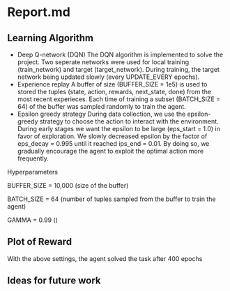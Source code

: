 # Report.md

## Learning Algorithm
- Deep Q-network (DQN)
The DQN algorithm is implemented to solve the project. Two seperate networks were used for local training (train_network) and target (target_network).
 During training, the target network being updated slowly (every UPDATE_EVERY epochs).
- Experience replay
A buffer of size (BUFFER_SIZE = 1e5) is used to stored the tuples (state, action, rewards, next_state, done) from the most recent experieces. Each time of training
a subset (BATCH_SIZE = 64) of the buffer was sampled randomly to train the agent.
- Epsilon greedy strategy
During data collection, we use the epsilon-greedy strategy to choose the action to interact with the environment. During early stages we want the epsilon to be large
(eps_start = 1.0) in favor of exploration. We slowly decreased epsilon by the factor of eps_decay = 0.995 until it reached ips_end = 0.01. By doing so, we gradually 
encourage the agent to exploit the optimal action more frequently.

Hyperparameters

BUFFER_SIZE = 10,000    (size of the buffer)

BATCH_SIZE = 64         (number of tuples sampled from the buffer to train the agent)

GAMMA = 0.99            ()

## Plot of Reward
With the above settings, the agent solved the task after 400 epochs



## Ideas for future work
